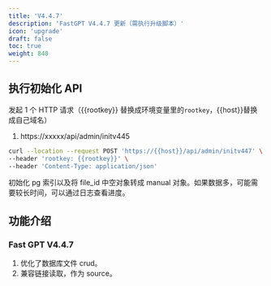 ```yaml
---
title: 'V4.4.7'
description: 'FastGPT V4.4.7 更新（需执行升级脚本）'
icon: 'upgrade'
draft: false
toc: true
weight: 840
---
```


## 执行初始化 API

发起 1 个 HTTP 请求（{{rootkey}} 替换成环境变量里的`rootkey`，{{host}}替换成自己域名）

1. https://xxxxx/api/admin/initv445

```bash
curl --location --request POST 'https://{{host}}/api/admin/initv447' \
--header 'rootkey: {{rootkey}}' \
--header 'Content-Type: application/json'
```

初始化 pg 索引以及将 file_id 中空对象转成 manual 对象。如果数据多，可能需要较长时间，可以通过日志查看进度。

## 功能介绍

### Fast GPT V4.4.7

1. 优化了数据库文件 crud。
2. 兼容链接读取，作为 source。